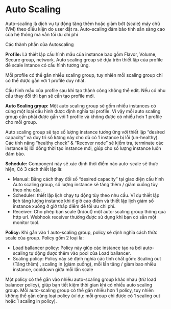 # Auto Scaling

Auto-scaling là dịch vụ tự động tăng thêm hoặc giảm bớt (scale) máy chủ (VM) theo điều kiện do user đặt ra. Auto-scaling đảm bảo tính sẵn sàng cao của hệ thống mà vẫn tối ưu chi phí &#x20;

Các thành phần của Autoscaling &#x20;

**Profile:** Là thiết lập cấu hình mẫu của instance bao gồm Flavor, Volume, Secure group, network. Auto scaling group sẽ dựa trên thiết lập của profile để scale Intance có cấu hình tương ứng. &#x20;

Mỗi profile có thể gắn nhiều scaling group, tuy nhiên mỗi scaling group chỉ có thể được gắn với 1 profile duy nhất. &#x20;

Cấu hình mẫu của profile sau khi tạo thành công không thể edit. Nếu có nhu cầu thay đổi thì bạn sẽ cần tạo profile mới. &#x20;

**Auto Scaling group:** Một auto scaling group sẽ gồm nhiều instances có cùng một loại cấu hình được định nghĩa tại profile. Vì vậy mỗi auto scaling group cần phải được gắn với 1 profile và không được có nhiều hơn 1 profile cho mỗi group. &#x20;

Auto scaling group sẽ tạo số lượng instance tương ứng với thiết lập “desired capacity” và duy trì số lượng này cho dù có 1 instance bị lỗi (un-healthy). Các tính năng “healthy check” & “Recover node” sẽ kiểm tra, terminate các instance bị lỗi đồng thời tạo instance mới, giúp cho số lượng instance luôn đảm bảo. &#x20;

**Schedule:** Component này sẽ xác định thời điểm nào auto-scale sẽ thực hiện, Có 3 cách thiết lập là: &#x20;

* Manual: Bằng cách thay đổi số “desired capacity” tại giao diện cấu hình Auto scaling group, số lượng instance sẽ tăng thêm / giảm xuống tùy theo nhu cầu. &#x20;
* Scheduler: thiết lập lịch chạy tự động tùy theo nhu cầu. Ví dụ thiết lập lịch tăng lượng instance khi ở giờ cao điểm và thiết lập lịch giảm số instance xuống ở giờ thấp điểm để tối ưu chi phí. &#x20;
* Receiver: Cho phép bạn scale (In/out) một auto-scaling group thông qua http url. Webhook receiver thường được sử dụng khi bạn có sẵn một monitor tool. &#x20;

**Policy:** Khi gắn vào 1 auto-scaling group, policy sẽ định nghĩa cách thức scale của group. Policy gồm 2 loại là:  &#x20;

* Load ballancer policy: Policy này giúp các instance tạo ra bởi auto-scaling tự động được thêm vào pool của Load ballancer. &#x20;
* Scaling policy: Policy này sẽ định nghĩa các tính chất gồm: Scaling out (Tăng thêm) , scaling in (giảm xuống), mỗi lần tăng / giảm bao nhiêu instance, cooldown giữa mỗi lần scale&#x20;

Một policy có thể gắn vào nhiều auto-scaling group khác nhau (trừ load balancer policy), giúp bạn tiết kiệm thời gian khi có nhiều auto scaling group. Mỗi auto-scaling group có thể gắn nhiều hơn 1 policy, tuy nhiên không thể gắn cùng loại policy (ví dụ: mỗi group chỉ được có 1 scaling out hoặc 1 scaling in policy). &#x20;

